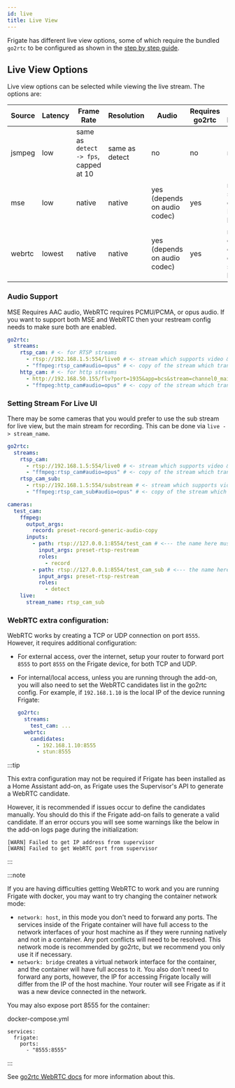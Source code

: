 ```yaml
---
id: live
title: Live View
---
```


Frigate has different live view options, some of which require the bundled `go2rtc` to be configured as shown in the [step by step guide](/guides/configuring_go2rtc).

## Live View Options

Live view options can be selected while viewing the live stream. The options are:

| Source | Latency | Frame Rate                            | Resolution     | Audio                        | Requires go2rtc | Other Limitations                            |
| ------ | ------- | ------------------------------------- | -------------- | ---------------------------- | --------------- | -------------------------------------------- |
| jsmpeg | low     | same as `detect -> fps`, capped at 10 | same as detect | no                           | no              | none                                         |
| mse    | low     | native                                | native         | yes (depends on audio codec) | yes             | not supported on iOS, Firefox is h.264 only  |
| webrtc | lowest  | native                                | native         | yes (depends on audio codec) | yes             | requires extra config, doesn't support h.265 |

### Audio Support

MSE Requires AAC audio, WebRTC requires PCMU/PCMA, or opus audio. If you want to support both MSE and WebRTC then your restream config needs to make sure both are enabled.

```yaml
go2rtc:
  streams:
    rtsp_cam: # <- for RTSP streams
      - rtsp://192.168.1.5:554/live0 # <- stream which supports video & aac audio
      - "ffmpeg:rtsp_cam#audio=opus" # <- copy of the stream which transcodes audio to the missing codec (usually will be opus)
    http_cam: # <- for http streams
      - http://192.168.50.155/flv?port=1935&app=bcs&stream=channel0_main.bcs&user=user&password=password # <- stream which supports video & aac audio
      - "ffmpeg:http_cam#audio=opus" # <- copy of the stream which transcodes audio to the missing codec (usually will be opus)
```

### Setting Stream For Live UI

There may be some cameras that you would prefer to use the sub stream for live view, but the main stream for recording. This can be done via `live -> stream_name`.

```yaml
go2rtc:
  streams:
    rtsp_cam:
      - rtsp://192.168.1.5:554/live0 # <- stream which supports video & aac audio.
      - "ffmpeg:rtsp_cam#audio=opus" # <- copy of the stream which transcodes audio to opus
    rtsp_cam_sub:
      - rtsp://192.168.1.5:554/substream # <- stream which supports video & aac audio.
      - "ffmpeg:rtsp_cam_sub#audio=opus" # <- copy of the stream which transcodes audio to opus

cameras:
  test_cam:
    ffmpeg:
      output_args:
        record: preset-record-generic-audio-copy
      inputs:
        - path: rtsp://127.0.0.1:8554/test_cam # <--- the name here must match the name of the camera in restream
          input_args: preset-rtsp-restream
          roles:
            - record
        - path: rtsp://127.0.0.1:8554/test_cam_sub # <--- the name here must match the name of the camera_sub in restream
          input_args: preset-rtsp-restream
          roles:
            - detect
    live:
      stream_name: rtsp_cam_sub
```

### WebRTC extra configuration:

WebRTC works by creating a TCP or UDP connection on port `8555`. However, it requires additional configuration:

- For external access, over the internet, setup your router to forward port `8555` to port `8555` on the Frigate device, for both TCP and UDP.
- For internal/local access, unless you are running through the add-on, you will also need to set the WebRTC candidates list in the go2rtc config. For example, if `192.168.1.10` is the local IP of the device running Frigate:

  ```yaml title="/config/frigate.yaml"
  go2rtc:
    streams:
      test_cam: ...
    webrtc:
      candidates:
        - 192.168.1.10:8555
        - stun:8555
  ```

:::tip

This extra configuration may not be required if Frigate has been installed as a Home Assistant add-on, as Frigate uses the Supervisor's API to generate a WebRTC candidate.

However, it is recommended if issues occur to define the candidates manually. You should do this if the Frigate add-on fails to generate a valid candidate. If an error occurs you will see some warnings like the below in the add-on logs page during the initialization:

```log
[WARN] Failed to get IP address from supervisor
[WARN] Failed to get WebRTC port from supervisor
```

:::

:::note

If you are having difficulties getting WebRTC to work and you are running Frigate with docker, you may want to try changing the container network mode:

- `network: host`, in this mode you don't need to forward any ports. The services inside of the Frigate container will have full access to the network interfaces of your host machine as if they were running natively and not in a container. Any port conflicts will need to be resolved. This network mode is recommended by go2rtc, but we recommend you only use it if necessary.
- `network: bridge` creates a virtual network interface for the container, and the container will have full access to it. You also don't need to forward any ports, however, the IP for accessing Frigate locally will differ from the IP of the host machine. Your router will see Frigate as if it was a new device connected in the network.

You may also expose port 8555 for the container:

docker-compose.yml
```
services:
  frigate:
    ports:
      - "8555:8555"
```

:::

See [go2rtc WebRTC docs](https://github.com/AlexxIT/go2rtc/tree/v1.2.0#module-webrtc) for more information about this.
